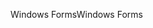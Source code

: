 <span data-ttu-id="0e7d5-101">Windows Forms</span><span class="sxs-lookup"><span data-stu-id="0e7d5-101">Windows Forms</span></span>
